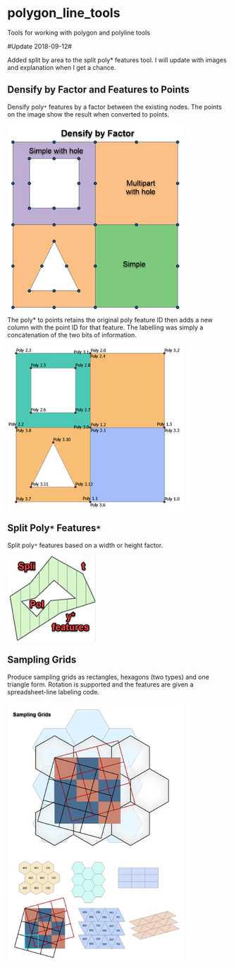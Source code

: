 # polygon_line_tools

Tools for working with polygon and polyline tools

#Update 2018-09-12#

Added split by area to the split poly* features tool.  I will update with images and explanation when I get a chance.

## Densify by Factor and Features to Points

Densify poly`*` features by a factor between the existing nodes.  The points on the image show the result when converted to points.

<img src="Images/Densify.png" align="center" width="400">


The poly* to points retains the original poly feature ID then adds a new column with the point ID for that feature.  The labelling was simply a concatenation of the two bits of information.

<img src="Images/poly_pnts.png" align="center" width="400">

## Split Poly`*` Features`*`

Split poly`*` features based on a width or height factor.

<img src="Images/Split_poly_features.png" align="center" width="200">

## Sampling Grids

Produce sampling grids as rectangles, hexagons (two types) and one triangle form.
Rotation is supported and the features are given a spreadsheet-line labeling code.

<img src="Images/sampling_grid_results.png" align="center" width="400">


<img src="Images/sampling_grids.png" align="center" width="400" >
